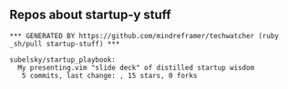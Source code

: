 ## Repos about startup-y stuff

<!-- PROJECTS_LIST_START -->
    *** GENERATED BY https://github.com/mindreframer/techwatcher (ruby _sh/pull startup-stuff) *** 

    subelsky/startup_playbook:
      My presenting.vim "slide deck" of distilled startup wisdom
       5 commits, last change: , 15 stars, 0 forks
<!-- PROJECTS_LIST_END -->
